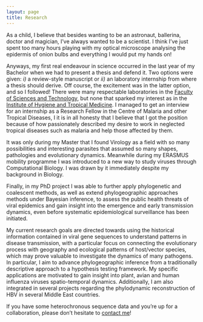 ```yaml
---
layout: page
title: Research
---
```


As a child, I believe that besides wanting to be an astronaut, ballerina, doctor and magician, I’ve always wanted to be a scientist. I think I’ve just spent too many hours playing with my optical microscope analysing the epidermis of onion bulbs and everything I would put my hands on!

Anyways, my first real endeavour in science occurred in the last year of my Bachelor when we had to present a thesis and defend it. Two options were given: <i>i)</i> a review-style manuscript or <i>ii)</i> an laboratory internship from where a thesis should derive. Off course, the excitement was in the latter option, and so I followed! There were many respectable laboratories in the [Faculty of Sciences and Technology](http://www.fct.unl.pt/en/), but none that sparked my interest as in the [Institute of Hygiene and Tropical Medicine](http://www.ihmt.unl.pt/). I managed to get an interview for an internship as a Research Fellow in the Centre of Malaria and other Tropical Diseases, I it is in all honesty that I believe that I got the position because of how passionately described my desire to work in neglected tropical diseases such as malaria and help those affected by them.

It was only during my Master that I found Virology as a field with so many possibilities and interesting parasites that assumed so many shapes, pathologies and evolutionary dynamics. Meanwhile during my ERASMUS mobility programme I was introduced to a new way to study viruses through Computational Biology. I was drawn by it immediately despite my background in Biology. 

Finally, in my PhD project I was able to further apply phylogenetic and coalescent methods, as well as extend phylogeographic approaches methods under Bayesian inference, to assess the public health threats of viral epidemics and gain insight into the emergence and early transmission dynamics, even before systematic epidemiological surveillance has been initiated. 

My current research goals are directed towards using the historical information contained in viral gene sequences to understand patterns in disease transmission, with a particular focus on connecting the evolutionary process with geography and ecological patterns of host/vector species, which may prove valuable to investigate the dynamics of many pathogens. 
In particular, I aim to advance phylogeographic inference from a traditionally descriptive approach to a hypothesis testing framework. My specific applications are motivated to gain insight into plant, avian and human influenza viruses spatio-temporal dynamics.
Additionally, I am also integrated in several projects regarding the phylodynamic reconstruction of HBV in several Middle East countries.

If you have some heterochronous sequence data and you’re up for a collaboration, please don’t hesitate to [contact me](https://www.google.com/recaptcha/mailhide/d?k=01RKQXgMiCn8dgvgHbVnzIPQ==&c=yAWm6xoNth1P87zR-8D3AIs1VdbTphSgX6CyOpHw4odFLGn6SO_x_4VJTao_19E0)!